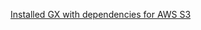 <span><a href='/docs/guides/setup/optional_dependencies/cloud/how_to_set_up_gx_to_work_with_data_on_aws_s3.md'>Installed GX with dependencies for AWS S3</a></span>
